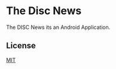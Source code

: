 # The Disc News

The DISC News its an Android Application.



## License
[MIT](https://choosealicense.com/licenses/mit/)